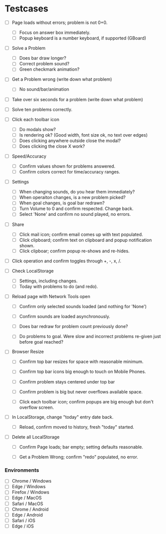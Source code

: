 # Testcases

- [ ] Page loads without errors; problem is not 0+0.
  - [ ] Focus on answer box immediately.
  - [ ] Popup keyboard is a number keyboard, if supported (GBoard)
- [ ] Solve a Problem
  - [ ] Does bar draw longer?
  - [ ] Correct problem sound?
  - [ ] Green checkmark animation?
- [ ] Get a Problem wrong (write down what problem)
  - [ ] No sound/bar/animation
- [ ] Take over six seconds for a problem (write down what problem)
- [ ] Solve ten problems correctly.
- [ ] Click each toolbar icon
  - [ ] Do modals show?
  - [ ] Is rendering ok? (Good width, font size ok, no text over edges)
  - [ ] Does clicking anywhere outside close the modal?
  - [ ] Does clicking the close X work?
- [ ] Speed/Accuracy
  - [ ] Confirm values shown for problems answered.
  - [ ] Confirm colors correct for time/accuracy ranges.
- [ ] Settings
  - [ ] When changing sounds, do you hear them immediately?
  - [ ] When operaiton changes, is a new problem picked?
  - [ ] When goal changes, is goal bar redrawn?
  - [ ] Turn Volume to 0 and confirm respected. Change back.
  - [ ] Select 'None' and confirm no sound played, no errors.
- [ ] Share
  - [ ] Click mail icon; confirm email comes up with text populated.
  - [ ] Click clipboard; confirm text on clipboard and popup notification shown.
  - [ ] Click clipboar; confirm popup re-shows and re-hides.
- [ ] Click operation and confirm toggles through +, -, x, /.
- [ ] Check LocalStorage
  - [ ] Settings, including changes.
  - [ ] Today with problems to do (and redo).
- [ ] Reload page with Network Tools open
  - [ ] Confirm only selected sounds loaded (and nothing for 'None')
  - [ ] Confirm sounds are loaded asynchronously.
  - [ ] Does bar redraw for problem count previously done?
  - [ ] Do problems to goal. Were slow and incorrect problems re-given just before goal reached?



- [ ] Browser Resize
  - [ ] Confirm top bar resizes for space with reasonable minimum.
  - [ ] Confirm top bar icons big enough to touch on Mobile Phones.
  - [ ] Confirm problem stays centered under top bar
  - [ ] Confirm problem is big but never overflows available space.
  - [ ] Click each toolbar icon; confirm popups are big enough but don't overflow screen.



- [ ] In LocalStorage, change "today" entry date back.
  - [ ] Reload, confirm moved to history, fresh "today" started.

- [ ] Delete all LocalStorage

  - [ ] Confirm Page loads; bar empty; setting defaults reasonable.

  - [ ] Get a Problem Wrong; confirm "redo" populated, no error.

    

### Environments

- [ ] Chrome / Windows
- [ ] Edge / Windows
- [ ] Firefox / Windows
- [ ] Edge / MacOS
- [ ] Safari / MacOS
- [ ] Chrome / Android
- [ ] Edge / Android
- [ ] Safari / iOS
- [ ] Edge / iOS